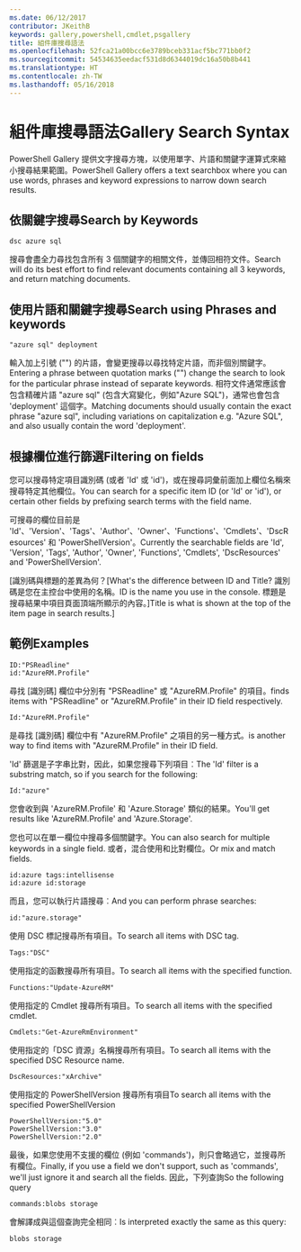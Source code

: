 ```yaml
---
ms.date: 06/12/2017
contributor: JKeithB
keywords: gallery,powershell,cmdlet,psgallery
title: 組件庫搜尋語法
ms.openlocfilehash: 52fca21a00bcc6e3789bceb331acf5bc771bb0f2
ms.sourcegitcommit: 54534635eedacf531d8d6344019dc16a50b8b441
ms.translationtype: HT
ms.contentlocale: zh-TW
ms.lasthandoff: 05/16/2018
---
```

# <a name="gallery-search-syntax"></a><span data-ttu-id="d0383-103">組件庫搜尋語法</span><span class="sxs-lookup"><span data-stu-id="d0383-103">Gallery Search Syntax</span></span>

<span data-ttu-id="d0383-104">PowerShell Gallery 提供文字搜尋方塊，以使用單字、片語和關鍵字運算式來縮小搜尋結果範圍。</span><span class="sxs-lookup"><span data-stu-id="d0383-104">PowerShell Gallery offers a text searchbox where you can use words, phrases and keyword expressions to narrow down search results.</span></span>

## <a name="search-by-keywords"></a><span data-ttu-id="d0383-105">依關鍵字搜尋</span><span class="sxs-lookup"><span data-stu-id="d0383-105">Search by Keywords</span></span>

    dsc azure sql

<span data-ttu-id="d0383-106">搜尋會盡全力尋找包含所有 3 個關鍵字的相關文件，並傳回相符文件。</span><span class="sxs-lookup"><span data-stu-id="d0383-106">Search will do its best effort to find relevant documents containing all 3 keywords, and return matching documents.</span></span>

## <a name="search-using-phrases-and-keywords"></a><span data-ttu-id="d0383-107">使用片語和關鍵字搜尋</span><span class="sxs-lookup"><span data-stu-id="d0383-107">Search using Phrases and keywords</span></span>

    "azure sql" deployment

<span data-ttu-id="d0383-108">輸入加上引號 ("") 的片語，會變更搜尋以尋找特定片語，而非個別關鍵字。</span><span class="sxs-lookup"><span data-stu-id="d0383-108">Entering a phrase between quotation marks ("") change the search to look for the particular phrase instead of separate keywords.</span></span>
<span data-ttu-id="d0383-109">相符文件通常應該會包含精確片語 "azure sql" (包含大寫變化，例如"Azure SQL")，通常也會包含 'deployment' 這個字。</span><span class="sxs-lookup"><span data-stu-id="d0383-109">Matching documents should usually contain the exact phrase "azure sql", including variations on capitalization e.g. "Azure SQL", and also usually contain the word 'deployment'.</span></span>

## <a name="filtering-on-fields"></a><span data-ttu-id="d0383-110">根據欄位進行篩選</span><span class="sxs-lookup"><span data-stu-id="d0383-110">Filtering on fields</span></span>

<span data-ttu-id="d0383-111">您可以搜尋特定項目識別碼 (或者 'Id' 或 'id')，或在搜尋詞彙前面加上欄位名稱來搜尋特定其他欄位。</span><span class="sxs-lookup"><span data-stu-id="d0383-111">You can search for a specific item ID (or 'Id' or 'id'), or certain other fields by prefixing search terms with the field name.</span></span>

<span data-ttu-id="d0383-112">可搜尋的欄位目前是 'Id'、'Version'、'Tags'、'Author'、'Owner'、'Functions'、'Cmdlets'、'DscResources' 和 'PowerShellVersion'。</span><span class="sxs-lookup"><span data-stu-id="d0383-112">Currently the searchable fields are 'Id', 'Version', 'Tags', 'Author', 'Owner', 'Functions', 'Cmdlets', 'DscResources' and 'PowerShellVersion'.</span></span>

<span data-ttu-id="d0383-113">[識別碼與標題的差異為何？</span><span class="sxs-lookup"><span data-stu-id="d0383-113">[What's the difference between ID and Title?</span></span> <span data-ttu-id="d0383-114">識別碼是您在主控台中使用的名稱。</span><span class="sxs-lookup"><span data-stu-id="d0383-114">ID is the name you use in the console.</span></span> <span data-ttu-id="d0383-115">標題是搜尋結果中項目頁面頂端所顯示的內容。]</span><span class="sxs-lookup"><span data-stu-id="d0383-115">Title is what is shown at the top of the item page in search results.]</span></span>

## <a name="examples"></a><span data-ttu-id="d0383-116">範例</span><span class="sxs-lookup"><span data-stu-id="d0383-116">Examples</span></span>

    ID:"PSReadline"
    id:"AzureRM.Profile"

<span data-ttu-id="d0383-117">尋找 [識別碼] 欄位中分別有 "PSReadline" 或 "AzureRM.Profile" 的項目。</span><span class="sxs-lookup"><span data-stu-id="d0383-117">finds items with "PSReadline" or "AzureRM.Profile" in their ID field respectively.</span></span>

    Id:"AzureRM.Profile"

<span data-ttu-id="d0383-118">是尋找 [識別碼] 欄位中有 "AzureRM.Profile" 之項目的另一種方式。</span><span class="sxs-lookup"><span data-stu-id="d0383-118">is another way to find items with "AzureRM.Profile" in their ID field.</span></span>

<span data-ttu-id="d0383-119">'Id' 篩選是子字串比對，因此，如果您搜尋下列項目︰</span><span class="sxs-lookup"><span data-stu-id="d0383-119">The 'Id' filter is a substring match, so if you search for the following:</span></span>

    Id:"azure"

<span data-ttu-id="d0383-120">您會收到與 'AzureRM.Profile' 和 'Azure.Storage' 類似的結果。</span><span class="sxs-lookup"><span data-stu-id="d0383-120">You'll get results like 'AzureRM.Profile' and 'Azure.Storage'.</span></span>

<span data-ttu-id="d0383-121">您也可以在單一欄位中搜尋多個關鍵字。</span><span class="sxs-lookup"><span data-stu-id="d0383-121">You can also search for multiple keywords in a single field.</span></span> <span data-ttu-id="d0383-122">或者，混合使用和比對欄位。</span><span class="sxs-lookup"><span data-stu-id="d0383-122">Or mix and match fields.</span></span>

    id:azure tags:intellisense
    id:azure id:storage

<span data-ttu-id="d0383-123">而且，您可以執行片語搜尋︰</span><span class="sxs-lookup"><span data-stu-id="d0383-123">And you can perform phrase searches:</span></span>

    id:"azure.storage"


<span data-ttu-id="d0383-124">使用 DSC 標記搜尋所有項目。</span><span class="sxs-lookup"><span data-stu-id="d0383-124">To search all items with DSC tag.</span></span>

    Tags:"DSC"

<span data-ttu-id="d0383-125">使用指定的函數搜尋所有項目。</span><span class="sxs-lookup"><span data-stu-id="d0383-125">To search all items with the specified function.</span></span>

    Functions:"Update-AzureRM"

<span data-ttu-id="d0383-126">使用指定的 Cmdlet 搜尋所有項目。</span><span class="sxs-lookup"><span data-stu-id="d0383-126">To search all items with the specified cmdlet.</span></span>

    Cmdlets:"Get-AzureRmEnvironment"

<span data-ttu-id="d0383-127">使用指定的「DSC 資源」名稱搜尋所有項目。</span><span class="sxs-lookup"><span data-stu-id="d0383-127">To search all items with the specified DSC Resource name.</span></span>

    DscResources:"xArchive"

<span data-ttu-id="d0383-128">使用指定的 PowerShellVersion 搜尋所有項目</span><span class="sxs-lookup"><span data-stu-id="d0383-128">To search all items with the specified PowerShellVersion</span></span>

    PowerShellVersion:"5.0"
    PowerShellVersion:"3.0"
    PowerShellVersion:"2.0"


<span data-ttu-id="d0383-129">最後，如果您使用不支援的欄位 (例如 'commands')，則只會略過它，並搜尋所有欄位。</span><span class="sxs-lookup"><span data-stu-id="d0383-129">Finally, if you use a field we don't support, such as 'commands', we'll just ignore it and search all the fields.</span></span> <span data-ttu-id="d0383-130">因此，下列查詢</span><span class="sxs-lookup"><span data-stu-id="d0383-130">So the following query</span></span>

    commands:blobs storage

<span data-ttu-id="d0383-131">會解譯成與這個查詢完全相同︰</span><span class="sxs-lookup"><span data-stu-id="d0383-131">Is interpreted exactly the same as this query:</span></span>

    blobs storage